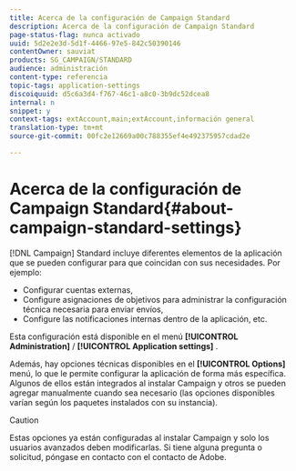 ```yaml
---
title: Acerca de la configuración de Campaign Standard
description: Acerca de la configuración de Campaign Standard
page-status-flag: nunca activado
uuid: 5d2e2e3d-5d1f-4466-97e5-842c50390146
contentOwner: sauviat
products: SG_CAMPAIGN/STANDARD
audience: administración
content-type: referencia
topic-tags: application-settings
discoiquuid: d5c6a3d4-f767-46c1-a8c0-3b9dc52dcea8
internal: n
snippet: y
context-tags: extAccount,main;extAccount,información general
translation-type: tm+mt
source-git-commit: 00fc2e12669a00c788355ef4e492375957cdad2e

---
```



# Acerca de la configuración de Campaign Standard{#about-campaign-standard-settings}

[!DNL Campaign] Standard incluye diferentes elementos de la aplicación que se pueden configurar para que coincidan con sus necesidades. Por ejemplo:

* Configurar cuentas externas,
* Configure asignaciones de objetivos para administrar la configuración técnica necesaria para enviar envíos,
* Configure las notificaciones internas dentro de la aplicación, etc.

Esta configuración está disponible en el menú **[!UICONTROL Administration]** / **[!UICONTROL Application settings]** .

Además, hay opciones técnicas disponibles en el **[!UICONTROL Options]** menú, lo que le permite configurar la aplicación de forma más específica. Algunos de ellos están integrados al instalar Campaign y otros se pueden agregar manualmente cuando sea necesario (las opciones disponibles varían según los paquetes instalados con su instancia).

>[!CAUTION]
>
>Estas opciones ya están configuradas al instalar Campaign y solo los usuarios avanzados deben modificarlas. Si tiene alguna pregunta o solicitud, póngase en contacto con el contacto de Adobe.
